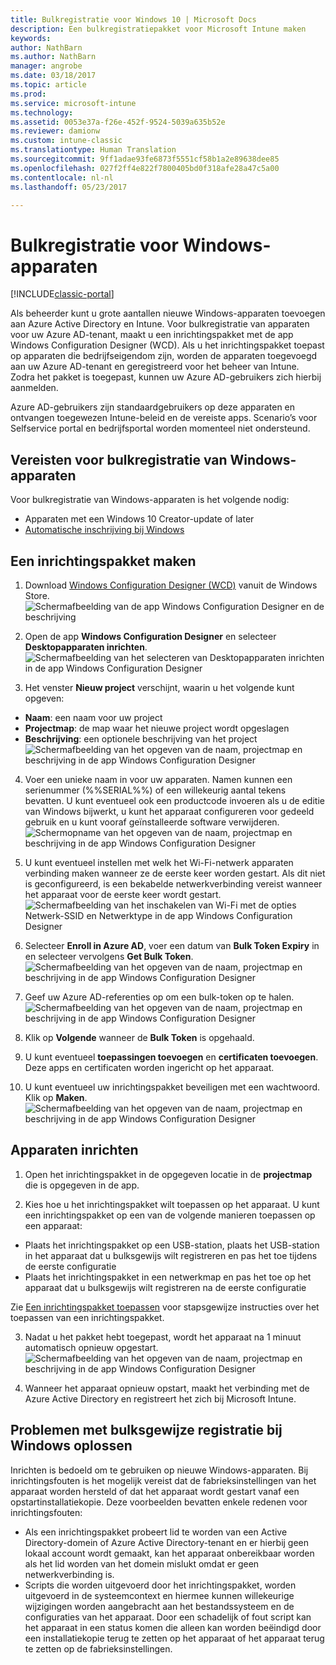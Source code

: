 ```yaml
---
title: Bulkregistratie voor Windows 10 | Microsoft Docs
description: Een bulkregistratiepakket voor Microsoft Intune maken
keywords: 
author: NathBarn
ms.author: NathBarn
manager: angrobe
ms.date: 03/18/2017
ms.topic: article
ms.prod: 
ms.service: microsoft-intune
ms.technology: 
ms.assetid: 0053e37a-f26e-452f-9524-5039a635b52e
ms.reviewer: damionw
ms.custom: intune-classic
ms.translationtype: Human Translation
ms.sourcegitcommit: 9ff1adae93fe6873f5551cf58b1a2e89638dee85
ms.openlocfilehash: 027f2ff4e822f7800405bd0f318afe28a47c5a00
ms.contentlocale: nl-nl
ms.lasthandoff: 05/23/2017

---
```

# <a name="bulk-enrollment-for-windows-devices"></a>Bulkregistratie voor Windows-apparaten

[!INCLUDE[classic-portal](../includes/classic-portal.md)]

Als beheerder kunt u grote aantallen nieuwe Windows-apparaten toevoegen aan Azure Active Directory en Intune. Voor bulkregistratie van apparaten voor uw Azure AD-tenant, maakt u een inrichtingspakket met de app Windows Configuration Designer (WCD). Als u het inrichtingspakket toepast op apparaten die bedrijfseigendom zijn, worden de apparaten toegevoegd aan uw Azure AD-tenant en geregistreerd voor het beheer van Intune. Zodra het pakket is toegepast, kunnen uw Azure AD-gebruikers zich hierbij aanmelden.

Azure AD-gebruikers zijn standaardgebruikers op deze apparaten en ontvangen toegewezen Intune-beleid en de vereiste apps. Scenario’s voor Selfservice portal en bedrijfsportal worden momenteel niet ondersteund.

## <a name="prerequisites-for-windows-devices-bulk-enrollment"></a>Vereisten voor bulkregistratie van Windows-apparaten

Voor bulkregistratie van Windows-apparaten is het volgende nodig:

- Apparaten met een Windows 10 Creator-update of later
- [Automatische inschrijving bij Windows](/intune-classic/deploy-use/set-up-windows-device-management-with-microsoft-intune#enable-windows-10-automatic-enrollment)

## <a name="create-a-provisioning-package"></a>Een inrichtingspakket maken

1. Download [Windows Configuration Designer (WCD)](https://www.microsoft.com/store/apps/9nblggh4tx22) vanuit de Windows Store.
![Schermafbeelding van de app Windows Configuration Designer en de beschrijving](../media/bulk-enroll-store.png)

2. Open de app **Windows Configuration Designer** en selecteer **Desktopapparaten inrichten**.
![Schermafbeelding van het selecteren van Desktopapparaten inrichten in de app Windows Configuration Designer](../media/bulk-enroll-select.png)

3. Het venster **Nieuw project** verschijnt, waarin u het volgende kunt opgeven:
  - **Naam**: een naam voor uw project
  - **Projectmap**: de map waar het nieuwe project wordt opgeslagen
  - **Beschrijving**: een optionele beschrijving van het project ![Schermafbeelding van het opgeven van de naam, projectmap en beschrijving in de app Windows Configuration Designer](../media/bulk-enroll-name.png)

4.    Voer een unieke naam in voor uw apparaten. Namen kunnen een serienummer (%%SERIAL%%) of een willekeurig aantal tekens bevatten. U kunt eventueel ook een productcode invoeren als u de editie van Windows bijwerkt, u kunt het apparaat configureren voor gedeeld gebruik en u kunt vooraf geïnstalleerde software verwijderen.<BR>
![Schermopname van het opgeven van de naam, projectmap en beschrijving in de app Windows Configuration Designer](../media/bulk-enroll-device.png)

5.    U kunt eventueel instellen met welk het Wi-Fi-netwerk apparaten verbinding maken wanneer ze de eerste keer worden gestart.  Als dit niet is geconfigureerd, is een bekabelde netwerkverbinding vereist wanneer het apparaat voor de eerste keer wordt gestart.
![Schermafbeelding van het inschakelen van Wi-Fi met de opties Netwerk-SSID en Netwerktype in de app Windows Configuration Designer](../media/bulk-enroll-network.png)

6.    Selecteer **Enroll in Azure AD**, voer een datum van **Bulk Token Expiry** in en selecteer vervolgens **Get Bulk Token**.
![Schermafbeelding van het opgeven van de naam, projectmap en beschrijving in de app Windows Configuration Designer](../media/bulk-enroll-account.png)

7. Geef uw Azure AD-referenties op om een bulk-token op te halen.
![Schermafbeelding van het opgeven van de naam, projectmap en beschrijving in de app Windows Configuration Designer](../media/bulk-enroll-cred.png)

8.    Klik op **Volgende** wanneer de **Bulk Token** is opgehaald.

9. U kunt eventueel **toepassingen toevoegen** en **certificaten toevoegen**. Deze apps en certificaten worden ingericht op het apparaat.

10. U kunt eventueel uw inrichtingspakket beveiligen met een wachtwoord.  Klik op **Maken**.
![Schermafbeelding van het opgeven van de naam, projectmap en beschrijving in de app Windows Configuration Designer](../media/bulk-enroll-create.png)

## <a name="provision-devices"></a>Apparaten inrichten

1. Open het inrichtingspakket in de opgegeven locatie in de **projectmap** die is opgegeven in de app.

2. Kies hoe u het inrichtingspakket wilt toepassen op het apparaat.  U kunt een inrichtingspakket op een van de volgende manieren toepassen op een apparaat:
 - Plaats het inrichtingspakket op een USB-station, plaats het USB-station in het apparaat dat u bulksgewijs wilt registreren en pas het toe tijdens de eerste configuratie
 - Plaats het inrichtingspakket in een netwerkmap en pas het toe op het apparaat dat u bulksgewijs wilt registreren na de eerste configuratie

 Zie [Een inrichtingspakket toepassen](https://technet.microsoft.com/itpro/windows/configure/provisioning-apply-package) voor stapsgewijze instructies over het toepassen van een inrichtingspakket.

3. Nadat u het pakket hebt toegepast, wordt het apparaat na 1 minuut automatisch opnieuw opgestart.
 ![Schermafbeelding van het opgeven van de naam, projectmap en beschrijving in de app Windows Configuration Designer](../media/bulk-enroll-add.png)

4. Wanneer het apparaat opnieuw opstart, maakt het verbinding met de Azure Active Directory en registreert het zich bij Microsoft Intune.

## <a name="troubleshooting-windows-bulk-enrollment"></a>Problemen met bulksgewijze registratie bij Windows oplossen

Inrichten is bedoeld om te gebruiken op nieuwe Windows-apparaten. Bij inrichtingsfouten is het mogelijk vereist dat de fabrieksinstellingen van het apparaat worden hersteld of dat het apparaat wordt gestart vanaf een opstartinstallatiekopie. Deze voorbeelden bevatten enkele redenen voor inrichtingsfouten:

- Als een inrichtingspakket probeert lid te worden van een Active Directory-domein of Azure Active Directory-tenant en er hierbij geen lokaal account wordt gemaakt, kan het apparaat onbereikbaar worden als het lid worden van het domein mislukt omdat er geen netwerkverbinding is.
- Scripts die worden uitgevoerd door het inrichtingspakket, worden uitgevoerd in de systeemcontext en hiermee kunnen willekeurige wijzigingen worden aangebracht aan het bestandssysteem en de configuraties van het apparaat. Door een schadelijk of fout script kan het apparaat in een status komen die alleen kan worden beëindigd door een installatiekopie terug te zetten op het apparaat of het apparaat terug te zetten op de fabrieksinstellingen.

